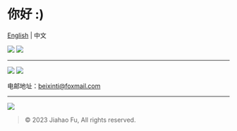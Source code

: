 # 你好 :)
[English](https://github.com/beixinti/beixinti/blob/main/README.md) | 中文


[![](https://img.shields.io/badge/Notion-公共主页-000000.svg?style=for-the-badge&logo=notion&logoColor=white&labelColor=212121&color=F5F5F5)](https://beixinti.github.io/beixinti/docs/notion_homepage.html)
[![](https://img.shields.io/badge/many.link-社交账号-000000.svg?style=for-the-badge&logo=linktree&logoColor=white&labelColor=E91E63&color=F8BBD0)](https://beixinti.github.io/beixinti/docs/many.link.html)

---

[![](https://img.shields.io/badge/-捐赠-4CAF50.svg?style=for-the-badge)](https://github.com/beixinti/beixinti/blob/main/docs/donate_zh_CN.md)
[![](https://img.shields.io/badge/-联络-2196F3.svg?style=for-the-badge)](https://github.com/beixinti/beixinti/blob/main/docs/contact_zh_CN.md)

电邮地址：beixinti@foxmail.com

---

[![](https://img.shields.io/badge/支付宝-天天领红包-000000.svg?style=for-the-badge&logo=alipay&logoColor=white&labelColor=F44336&color=FFCDD2)](https://user-images.githubusercontent.com/95170151/210055662-c7029a62-89ec-45ee-96cf-31b989255b02.jpg)

> © 2023 Jiahao Fu, All rights reserved.  

